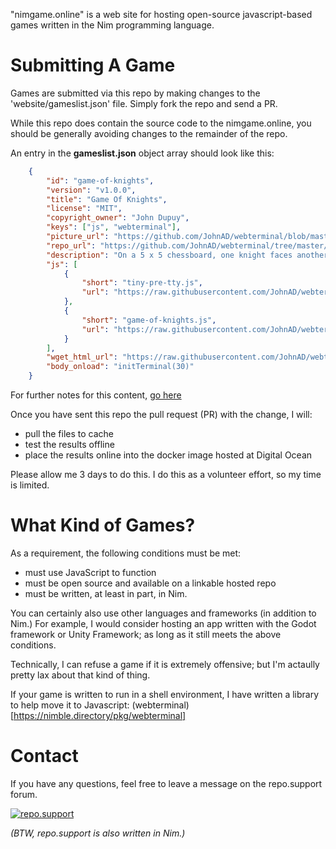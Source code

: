 "nimgame.online" is a web site for hosting open-source javascript-based games written in the Nim programming language.

# Submitting A Game

Games are submitted via this repo by making changes to the 'website/gameslist.json'
file. Simply fork the repo and send a PR.

While this repo does contain the source code to the nimgame.online, you
should be generally avoiding changes to the remainder of the repo.

An entry in the **gameslist.json** object array should look like this:

``` json
    {
        "id": "game-of-knights",
        "version": "v1.0.0",
        "title": "Game Of Knights",
        "license": "MIT",
        "copyright_owner": "John Dupuy",
        "keys": ["js", "webterminal"],
        "picture_url": "https://github.com/JohnAD/webterminal/blob/master/knights_example/splash-card-image.png?raw=true",
        "repo_url": "https://github.com/JohnAD/webterminal/tree/master/knights_example",
        "description": "On a 5 x 5 chessboard, one knight faces another knight. Each turn, a knight can only jump to a place never before occupied. Last knight moving wins.",
        "js": [
            {
                "short": "tiny-pre-tty.js", 
                "url": "https://raw.githubusercontent.com/JohnAD/webterminal/master/knights_example/tiny_pre_tty.js"
            },
            {
                "short": "game-of-knights.js",
                "url": "https://raw.githubusercontent.com/JohnAD/webterminal/master/knights_example/game_of_knights.js"
            }
        ],
        "wget_html_url": "https://raw.githubusercontent.com/JohnAD/webterminal/master/knights_example/core.html",
        "body_onload": "initTerminal(30)"
    }
```

For further notes for this content, [go here](https://github.com/JohnAD/nimgame.online/blob/master/gameslist-json.md)

Once you have sent this repo the pull request (PR) with the change, I will:

* pull the files to cache
* test the results offline
* place the results online into the docker image hosted at Digital Ocean

Please allow me 3 days to do this. I do this as a volunteer effort, so my time is limited.

# What Kind of Games?

As a requirement, the following conditions must be met:

* must use JavaScript to function
* must be open source and available on a linkable hosted repo
* must be written, at least in part, in Nim.

You can certainly also use other languages and frameworks (in addition to Nim.) For example, I would consider hosting an app written with the Godot framework or Unity Framework; as long as it still meets the above conditions.

Technically, I can refuse a game if it is extremely offensive; but I'm actaully pretty lax about that kind of thing.

If your game is written to run in a shell environment, I have written a library to help move it to Javascript: (webterminal)[https://nimble.directory/pkg/webterminal]


# Contact

If you have any questions, feel free to leave a message on the repo.support forum.

[![repo.support](https://repo.support/img/rst-banner.png)](https://repo.support/gh/JohnAD/nimgame.online)

*(BTW, repo.support is also written in Nim.)*
